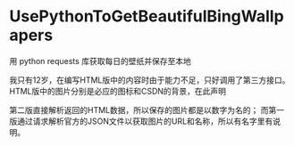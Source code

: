 # UsePythonToGetBeautifulBingWallpapers
用 python requests 库获取每日的壁纸并保存至本地

我只有12岁，在编写HTML版中的内容时由于能力不足，只好调用了第三方接口。
HTML版中的图片分别是必应的图标和CSDN的背景，在此声明

第二版直接解析返回的HTML数据，所以保存的图片都是以数字为名的；
而第一版通过请求解析官方的JSON文件以获取图片的URL和名称，所以有名字里有说明。
